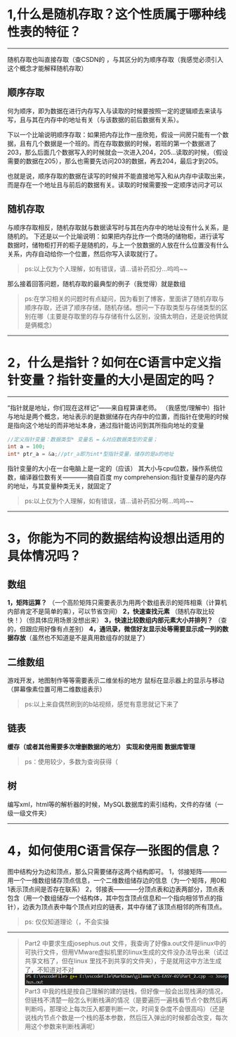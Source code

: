 # 1,什么是随机存取？这个性质属于哪种线性表的特征？
---
随机存取也叫直接存取（查CSDN的   ，与其区分的为顺序存取（我感觉必须引入这个概念才能解释随机存取）
## 顺序存取
何为顺序，即为数据在进行内存写入与读取的时候要按照一定的逻辑顺去来读与写，且与其在内存中的地址有关（与该数据的前后数据有关系）。

下以一个比喻说明顺序存取：如果把内存比作一座欣苑，假设一间房只能有一个数据，且有几个数据是一个班的。而在存取数据的时候，若班的第一个数据进了203，那么后面几个数据写入的时候就会一次进入204，205...读取的时候，（假设需要的数据在205），那么也需要先访问203的数据，再去204，最后才到205。

也就是说，顺序存取的数据在读写的时候并不能直接地写入和从内存中读取出来，而是存在一个地址且与前后的数据有关。读取的时候需要按一定顺序访问才可以

## 随机存取
与顺序存取相反，随机存取就与数据读写时与其在内存中的地址没有什么关系，是随机的。
下还是以一个比喻说明：如果把内存比作一个商场的储物柜，进行读写数据时，储物柜打开的柜子是随机的，与上一个放数据的人放在什么位置没有什么关系，内存自动给你一个位置，然后你写入读取就行了。

>ps:以上仅为个人理解，如有错误，请...请补药扣分...呜呜~~

那么接着回答问题，随机存取的最典型的例子（我觉得）就是数组

>ps:在学习相关的问题时有点疑问，因为看到了博客，里面讲了随机存取与顺序存取，还讲了顺序存储，随机存储。想问一下存取类型与存储类型的区别在哪（主要是存取里的存与存储有什么区别，没搞太明白，还是说他俩就是俩概念）
---

# 2，什么是指针？如何在C语言中定义指针变量？指针变量的大小是固定的吗？
---
“指针就是地址，你们现在这样记”——来自程算课老师。
（我感觉/理解中）指针与地址是两个概念，地址表示的是数据储存在内存中的位置，而指针在使用的时候是指向这个地址的而非地址本身，通过指针能访问到其所指向地址的变量

```cpp
//定义指针变量：数据类型* 变量名 = &对应数据类型的变量；
int a = 100;
int* ptr_a = &a;//ptr_a即为int*型指针变量，储存的是a的地址
```

指针变量的大小在一台电脑上是一定的（应该）
其大小与cpu位数，操作系统位数，编译器位数有关————摘自百度
my comprehension:指针变量存的是内存的地址，与其变量种类无关，就固定了
>ps:以上仅为个人理解，如有错误，请...请补药扣分啊...呜呜~~
---

# 3，你能为不同的数据结构设想出适用的具体情况吗？

## 数组
**1，矩阵运算？**
（一个高阶矩阵只需要表示为用两个数组表示的矩阵相乘（计算机内部肯定不是简单的乘），可以节省空间）
**2，快速查找元素**
（随机存取比较快！）（但具体应用场景没想出来）
**3，快速比较数组内部元素大小并排列？**
（查的，但跟应用好像有点差别）
**4，通讯录，微信好友显示处等需要显示成一列的数据存放**（虽然也不知道是不是真用数组存的就是了）

## 二维数组
游戏开发，地图制作等等需要表示二维坐标的地方
鼠标在显示器上的显示与移动（屏幕像素位置可用二维数组表示）
> ps:以上来自偶然刷到的b站视频，感觉有意思就记下来了

## 链表
**缓存（或者其他需要多次增删数据的地方）**
**实现和使用图**
**数据库管理**
>ps：使用较少，多数为查询获得（

## 树
编写xml，html等的解析器的时候，MySQL数据库的索引结构，文件的存储（一级一级文件夹）

---
# 4，如何使用C语言保存一张图的信息？

图中结构分为边和顶点，那么只需要储存这两个结构即可。
1，邻接矩阵————用一个一维数组储存顶点信息，一个二维数组储存边的信息（为一个矩阵，用0和1表示顶点间是否存在联系）
2，邻接表————分顶点表和边表两部分，顶点表包含（用一个数组储存一个结构体，其中包含顶点信息和一个指向相邻节点的指针），边表为顶点表中每个顶点对应的链表，其中存储了该顶点相邻的所有顶点。
>ps: 仅仅知道理论（，不会实操
---

>Part2 中要求生成josephus.out 文件，我查询了好像a.out文件是linux中的可执行文件，但用VMware虚拟机里的linux生成的文件没办法导出来（试过共享文档了，但在linux 里找不到共享的文件夹），于是就用这中方法生成了，不知道对不对
![](image-1.png)
>Part3 中我的栈是按自己理解的建的链栈，但好像一般会出现栈满的情况，但链栈不清楚一般怎么判断栈满的情况（是要遍历一遍栈看节点个数然后再判断吗，那理论上每次压入都要判断一次，时间复杂度不会很高吗）（还是说栈内节点个数是一个栈的基本参数，然后压入弹出的时候都会改变，每次用这个参数来判断栈满呢）
